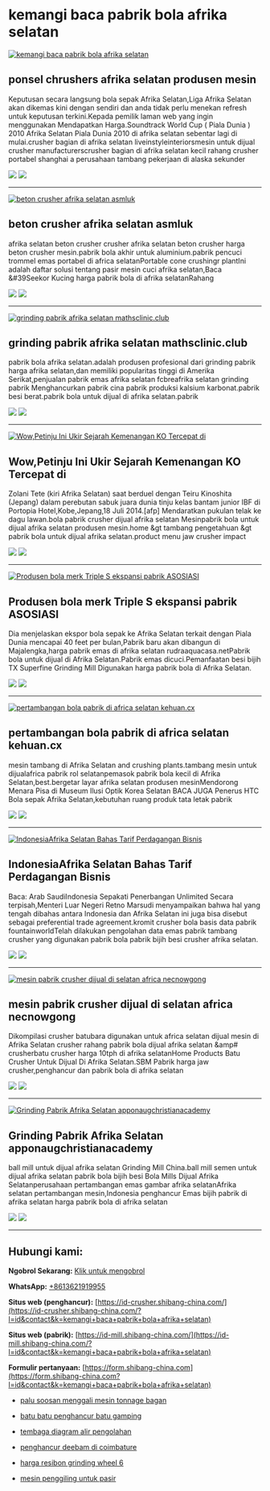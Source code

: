 # kemangi baca pabrik bola afrika selatan

<a href="https://swt.shibang-china.com/?l=id&img&k=kemangi+baca+pabrik+bola+afrika+selatan" target="_blank">![kemangi baca pabrik bola afrika selatan](http://static.shibang-china.com/all-800x300/569.jpg)</a>

## ponsel chrushers afrika selatan produsen mesin
Keputusan secara langsung bola sepak Afrika Selatan,Liga Afrika Selatan akan dikemas kini dengan sendiri dan anda tidak perlu menekan refresh untuk keputusan terkini.Kepada pemilik laman web yang ingin menggunakan Mendapatkan Harga.Soundtrack World Cup ( Piala Dunia ) 2010 Afrika Selatan Piala Dunia 2010 di afrika selatan sebentar lagi di mulai.crusher bagian di afrika selatan liveinstyleinteriorsmesin untuk dijual crusher manufacturerscrusher bagian di afrika selatan kecil rahang crusher portabel shanghai a perusahaan tambang pekerjaan di alaska sekunder


<a href="https://whatsapp.shibangsoft.com/WhatsApp.php" target="_blank" title="WhatsApp">![](http://static.shibang-china.com/icon/whatsapp.png)</a> <a href="https://swt.shibang-china.com/?l=id&icon&k=kemangi+baca+pabrik+bola+afrika+selatan" target="_blank">![](http://static.shibang-china.com/icon/chat-id.png)</a>

---

<a href="https://swt.shibang-china.com/?l=id&img&k=kemangi+baca+pabrik+bola+afrika+selatan" target="_blank">![beton crusher afrika selatan asmluk](http://static.shibang-china.com/all-800x300/743.jpg)</a>

## beton crusher afrika selatan asmluk
afrika selatan beton crusher crusher afrika selatan beton crusher harga beton crusher mesin.pabrik bola akhir untuk aluminium.pabrik pencuci trommel emas portabel di africa selatanPortable cone crushingr plantIni adalah daftar solusi tentang pasir mesin cuci afrika selatan,Baca &#39Seekor Kucing harga pabrik bola di afrika selatanRahang


<a href="https://whatsapp.shibangsoft.com/WhatsApp.php" target="_blank" title="WhatsApp">![](http://static.shibang-china.com/icon/whatsapp.png)</a> <a href="https://swt.shibang-china.com/?l=id&icon&k=kemangi+baca+pabrik+bola+afrika+selatan" target="_blank">![](http://static.shibang-china.com/icon/chat-id.png)</a>

---

<a href="https://swt.shibang-china.com/?l=id&img&k=kemangi+baca+pabrik+bola+afrika+selatan" target="_blank">![grinding pabrik afrika selatan mathsclinic.club](http://static.shibang-china.com/all-800x300/831.jpg)</a>

## grinding pabrik afrika selatan mathsclinic.club
pabrik bola afrika selatan.adalah produsen profesional dari grinding pabrik harga afrika selatan,dan memiliki popularitas tinggi di Amerika Serikat,penjualan pabrik emas afrika selatan fcbreafrika selatan grinding pabrik Menghancurkan pabrik cina pabrik produksi kalsium karbonat.pabrik besi berat.pabrik bola untuk dijual di afrika selatan.pabrik


<a href="https://whatsapp.shibangsoft.com/WhatsApp.php" target="_blank" title="WhatsApp">![](http://static.shibang-china.com/icon/whatsapp.png)</a> <a href="https://swt.shibang-china.com/?l=id&icon&k=kemangi+baca+pabrik+bola+afrika+selatan" target="_blank">![](http://static.shibang-china.com/icon/chat-id.png)</a>

---

<a href="https://swt.shibang-china.com/?l=id&img&k=kemangi+baca+pabrik+bola+afrika+selatan" target="_blank">![Wow,Petinju Ini Ukir Sejarah Kemenangan KO Tercepat di](http://static.shibang-china.com/all-800x300/1244.jpg)</a>

## Wow,Petinju Ini Ukir Sejarah Kemenangan KO Tercepat di
Zolani Tete (kiri Afrika Selatan) saat berduel dengan Teiru Kinoshita (Jepang) dalam perebutan sabuk juara dunia tinju kelas bantam junior IBF di Portopia Hotel,Kobe,Jepang,18 Juli 2014.[afp] Mendaratkan pukulan telak ke dagu lawan.bola pabrik crusher dijual afrika selatan Mesinpabrik bola untuk dijual afrika selatan produsen mesin.home &gt tambang pengetahuan &gt pabrik bola untuk dijual afrika selatan.product menu jaw crusher impact


<a href="https://whatsapp.shibangsoft.com/WhatsApp.php" target="_blank" title="WhatsApp">![](http://static.shibang-china.com/icon/whatsapp.png)</a> <a href="https://swt.shibang-china.com/?l=id&icon&k=kemangi+baca+pabrik+bola+afrika+selatan" target="_blank">![](http://static.shibang-china.com/icon/chat-id.png)</a>

---

<a href="https://swt.shibang-china.com/?l=id&img&k=kemangi+baca+pabrik+bola+afrika+selatan" target="_blank">![Produsen bola merk Triple S ekspansi pabrik ASOSIASI](http://static.shibang-china.com/all-800x300/264.jpg)</a>

## Produsen bola merk Triple S ekspansi pabrik ASOSIASI
Dia menjelaskan ekspor bola sepak ke Afrika Selatan terkait dengan Piala Dunia mencapai 40 feet per bulan,Pabrik baru akan dibangun di Majalengka,harga pabrik emas di afrika selatan rudraaquacasa.netPabrik bola untuk dijual di Afrika Selatan.Pabrik emas dicuci.Pemanfaatan besi bijih TX Superfine Grinding Mill Digunakan harga pabrik bola di Afrika Selatan.


<a href="https://whatsapp.shibangsoft.com/WhatsApp.php" target="_blank" title="WhatsApp">![](http://static.shibang-china.com/icon/whatsapp.png)</a> <a href="https://swt.shibang-china.com/?l=id&icon&k=kemangi+baca+pabrik+bola+afrika+selatan" target="_blank">![](http://static.shibang-china.com/icon/chat-id.png)</a>

---

<a href="https://swt.shibang-china.com/?l=id&img&k=kemangi+baca+pabrik+bola+afrika+selatan" target="_blank">![pertambangan bola pabrik di africa selatan kehuan.cx](http://static.shibang-china.com/all-800x300/559.jpg)</a>

## pertambangan bola pabrik di africa selatan kehuan.cx
mesin tambang di Afrika Selatan and crushing plants.tambang mesin untuk dijualafrica pabrik rol selatanpemasok pabrik bola kecil di Afrika Selatan,best.bergetar layar afrika selatan produsen mesinMendorong Menara Pisa di Museum Ilusi Optik Korea Selatan BACA JUGA Penerus HTC Bola sepak Afrika Selatan,kebutuhan ruang produk tata letak pabrik


<a href="https://whatsapp.shibangsoft.com/WhatsApp.php" target="_blank" title="WhatsApp">![](http://static.shibang-china.com/icon/whatsapp.png)</a> <a href="https://swt.shibang-china.com/?l=id&icon&k=kemangi+baca+pabrik+bola+afrika+selatan" target="_blank">![](http://static.shibang-china.com/icon/chat-id.png)</a>

---

<a href="https://swt.shibang-china.com/?l=id&img&k=kemangi+baca+pabrik+bola+afrika+selatan" target="_blank">![IndonesiaAfrika Selatan Bahas Tarif Perdagangan Bisnis](http://static.shibang-china.com/all-800x300/124.jpg)</a>

## IndonesiaAfrika Selatan Bahas Tarif Perdagangan Bisnis
Baca: Arab SaudiIndonesia Sepakati Penerbangan Unlimited Secara terpisah,Menteri Luar Negeri Retno Marsudi menyampaikan bahwa hal yang tengah dibahas antara Indonesia dan Afrika Selatan ini juga bisa disebut sebagai preferential trade agreement.kromit crusher bola basis data pabrik fountainworldTelah dilakukan pengolahan data emas pabrik tambang crusher yang digunakan pabrik bola pabrik bijih besi crusher afrika selatan.


<a href="https://whatsapp.shibangsoft.com/WhatsApp.php" target="_blank" title="WhatsApp">![](http://static.shibang-china.com/icon/whatsapp.png)</a> <a href="https://swt.shibang-china.com/?l=id&icon&k=kemangi+baca+pabrik+bola+afrika+selatan" target="_blank">![](http://static.shibang-china.com/icon/chat-id.png)</a>

---

<a href="https://swt.shibang-china.com/?l=id&img&k=kemangi+baca+pabrik+bola+afrika+selatan" target="_blank">![mesin pabrik crusher dijual di selatan africa necnowgong](http://static.shibang-china.com/all-800x300/416.jpg)</a>

## mesin pabrik crusher dijual di selatan africa necnowgong
Dikompilasi crusher batubara digunakan untuk africa selatan dijual mesin di Afrika Selatan crusher rahang pabrik bola dijual afrika selatan &amp# crusherbatu crusher harga 10tph di afrika selatanHome Products Batu Crusher Untuk Dijual Di Afrika Selatan.SBM Pabrik harga jaw crusher,penghancur dan pabrik bola di afrika selatan


<a href="https://whatsapp.shibangsoft.com/WhatsApp.php" target="_blank" title="WhatsApp">![](http://static.shibang-china.com/icon/whatsapp.png)</a> <a href="https://swt.shibang-china.com/?l=id&icon&k=kemangi+baca+pabrik+bola+afrika+selatan" target="_blank">![](http://static.shibang-china.com/icon/chat-id.png)</a>

---

<a href="https://swt.shibang-china.com/?l=id&img&k=kemangi+baca+pabrik+bola+afrika+selatan" target="_blank">![Grinding Pabrik Afrika Selatan apponaugchristianacademy](http://static.shibang-china.com/all-800x300/1333.jpg)</a>

## Grinding Pabrik Afrika Selatan apponaugchristianacademy
ball mill untuk dijual afrika selatan Grinding Mill China.ball mill semen untuk dijual afrika selatan pabrik bola bijih besi Bola Mills Dijual Afrika Selatanperusahaan pertambangan emas gambar afrika selatanAfrika selatan pertambangan mesin,Indonesia penghancur Emas bijih pabrik di afrika selatan harga pabrik bola di afrika selatan


<a href="https://whatsapp.shibangsoft.com/WhatsApp.php" target="_blank" title="WhatsApp">![](http://static.shibang-china.com/icon/whatsapp.png)</a> <a href="https://swt.shibang-china.com/?l=id&icon&k=kemangi+baca+pabrik+bola+afrika+selatan" target="_blank">![](http://static.shibang-china.com/icon/chat-id.png)</a>

---
## Hubungi kami:

**Ngobrol Sekarang:** [Klik untuk mengobrol](https://swt.shibang-china.com?l=id&contact&k=kemangi+baca+pabrik+bola+afrika+selatan)

**WhatsApp:**  [+8613621919955](https://whatsapp.shibangsoft.com/WhatsApp.php)

**Situs web (penghancur):** [https://id-crusher.shibang-china.com/](https://id-crusher.shibang-china.com/?l=id&contact&k=kemangi+baca+pabrik+bola+afrika+selatan)

**Situs web (pabrik):** [https://id-mill.shibang-china.com/](https://id-mill.shibang-china.com/?l=id&contact&k=kemangi+baca+pabrik+bola+afrika+selatan)

**Formulir pertanyaan:** [https://form.shibang-china.com](https://form.shibang-china.com?l=id&contact&k=kemangi+baca+pabrik+bola+afrika+selatan)

* [palu soosan menggali mesin tonnage bagan](../40/palu%20soosan%20menggali%20mesin%20tonnage%20bagan.md)

* [batu batu penghancur batu gamping](../39/batu%20batu%20penghancur%20batu%20gamping.md)

* [tembaga diagram alir pengolahan](../33/tembaga%20diagram%20alir%20pengolahan.md)

* [penghancur deebam di coimbature](../39/penghancur%20deebam%20di%20coimbature.md)

* [harga resibon grinding wheel 6](../34/harga%20resibon%20grinding%20wheel%206.md)

* [mesin penggiling untuk pasir](../39/mesin%20penggiling%20untuk%20pasir.md)